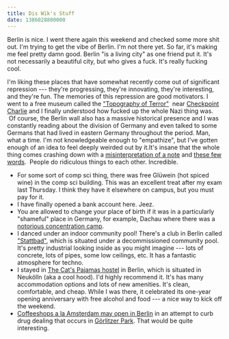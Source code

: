 ```yaml
---
title: Dis Wïk's Stuff
date: 1386028800000
---
```


Berlin is nice. I went there again this weekend and checked some more
shit out. I'm trying to get the vibe of Berlin. I'm not there yet. So
far, it's making me feel pretty damn good. Berlin "is a living city" as
one friend put it. It's not necessarily a beautiful city, but who gives
a fuck. It's really fucking cool.

I'm liking these places that have somewhat recently come out of
significant repression --- they're progressing, they're innovating,
they're interesting, and they're fun. The memories of this repression
are good motivators. I went to a free museum called the ["Topography of
Terror"](http://www.topographie.de/)  near [Checkpoint
Charlie](https://www.google.com/maps/preview#!q=Checkpoint+Charlie%2C+Berlin%2C+Germany&data=!4m15!2m14!1m13!1s0x47a851d15c26d8cd%3A0x23a50042477d89c8!3m8!1m3!1d31549231!2d-95.677068!3d37.0625!3m2!1i1680!2i929!4f13.1!4m2!3d52.507593!4d13.390368)
and I finally understood how fucked up the whole Nazi thing was.  Of
course, the Berlin wall also has a massive historical presence and I was
constantly reading about the division of Germany and even talked to some
Germans that had lived in eastern Germany throughout the period. Man,
what a time. I'm not knowledgeable enough to "empathize", but I've
gotten enough of an idea to feel deeply weirded out by it.It's insane
that the whole thing comes crashing down with a [misinterpretation of a
note](http://en.wikipedia.org/wiki/Fall_of_the_inner_German_border#Opening_of_the_border_and_the_fall_of_the_GDR)
and [these few words](http://www.youtube.com/watch?v=b8GzptqhT68). 
People do ridiculous things to each other. Incredible.

-   For some sort of comp sci thing, there was free Glüwein (hot spiced
    wine) in the comp sci building. This was an excellent treat after my
    exam last Thursday. I think they have it elsewhere on campus, but
    you must pay for it.
-   I have finally opened a bank account here. Jeez.
-   You are allowed to change your place of birth if it was in a
    particularly "shameful" place in Germany, for example, Dachau where
    there was a [notorious concentration
    camp](http://en.wikipedia.org/wiki/Dachau_concentration_camp).
-   I danced under an indoor community pool! There's a club in Berlin
    called ["Stattbad"](http://www.stattbad.net/), which is situated
    under a decommissioned community pool. It's pretty industrial
    looking inside as you might imagine --- lots of concrete, lots of
    pipes, some low ceilings, etc. It has a fantastic atmosphere for
    techno. 
-   I stayed in [The Cat's Pajamas
    hostel](http://www.thecatspajamashostel.de/) in Berlin, which is
    situated in Neukölln (aka a cool hood). I'd highly recommend it.
    It's has many accommodation options and lots of new amenities. It's
    clean, comfortable, and cheap. While I was there, it celebrated its
    one-year opening anniversary with free alcohol and food --- a nice
    way to kick off the weekend.
-   [Coffeeshops a la Amsterdam may open in
    Berlin](http://rt.com/news/marijuana-berlin-shop-opens-462/) in an
    attempt to curb drug dealing that occurs in [Görlitzer
    Park](https://www.google.com/maps/preview#!data=!1m4!1m3!1d5877!2d13.4380442!3d52.4965481!4m12!2m11!1m10!1s0x0%3A0xdbc06edbfb7867fc!3m8!1m3!1d26081603!2d-95.677068!3d37.0625!3m2!1i1024!2i768!4f13.1).
    That would be quite interesting. 
